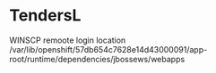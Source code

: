 # TendersL

WINSCP remoote login location
/var/lib/openshift/57db654c7628e14d43000091/app-root/runtime/dependencies/jbossews/webapps
 
